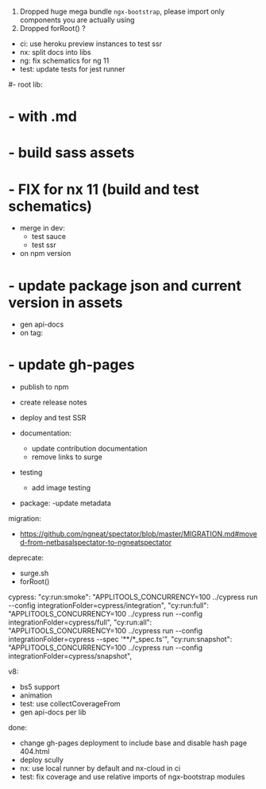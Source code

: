1. Dropped huge mega bundle `ngx-bootstrap`, please import only components you are actually using
2. Dropped forRoot() ?

- ci: use heroku preview instances to test ssr
- nx: split docs into libs
- ng: fix schematics for ng 11
- test: update tests for jest runner

#- root lib:
#  - with .md
#  - build sass assets
#  - FIX for nx 11 (build and test schematics) 
- merge in dev:
  - test sauce
  - test ssr 
- on npm version
#  - update package json and current version in assets 
  - gen api-docs
- on tag:
#  - update gh-pages
  - publish to npm
  - create release notes

- deploy and test SSR
  
- documentation:
  - update contribution documentation
  - remove links to surge

- testing
  - add image testing

- package:
  -update metadata

migration:
  - https://github.com/ngneat/spectator/blob/master/MIGRATION.md#moved-from-netbasalspectator-to-ngneatspectator

deprecate:
- surge.sh
- forRoot()

cypress:
  "cy:run:smoke": "APPLITOOLS_CONCURRENCY=100 ../cypress run --config integrationFolder=cypress/integration",
  "cy:run:full": "APPLITOOLS_CONCURRENCY=100 ../cypress run --config integrationFolder=cypress/full",
  "cy:run:all": "APPLITOOLS_CONCURRENCY=100 ../cypress run --config integrationFolder=cypress --spec '**/*_spec.ts'",
  "cy:run:snapshot": "APPLITOOLS_CONCURRENCY=100 ../cypress run --config integrationFolder=cypress/snapshot",

v8:
- bs5 support
- animation
- test: use collectCoverageFrom
- gen api-docs per lib

done:
- change gh-pages deployment to include base and disable hash page 404.html
- deploy scully
- nx: use local runner by default and nx-cloud in ci
- test: fix coverage and use relative imports of ngx-bootstrap modules
